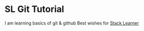 # SL Git Tutorial

I am learning basics of git & github
Best wishes for [Stack Learner](https://facebook.com/stacklearner)